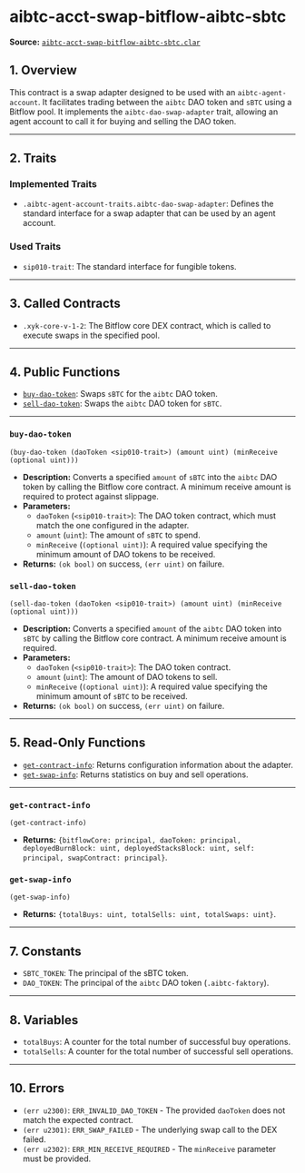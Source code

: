 # aibtc-acct-swap-bitflow-aibtc-sbtc

**Source:** [`aibtc-acct-swap-bitflow-aibtc-sbtc.clar`](../../../../contracts/dao/trading/aibtc-acct-swap-bitflow-aibtc-sbtc.clar)

## 1. Overview

This contract is a swap adapter designed to be used with an `aibtc-agent-account`. It facilitates trading between the `aibtc` DAO token and `sBTC` using a Bitflow pool. It implements the `aibtc-dao-swap-adapter` trait, allowing an agent account to call it for buying and selling the DAO token.

---

## 2. Traits

### Implemented Traits
- `.aibtc-agent-account-traits.aibtc-dao-swap-adapter`: Defines the standard interface for a swap adapter that can be used by an agent account.

### Used Traits
- `sip010-trait`: The standard interface for fungible tokens.

---

## 3. Called Contracts

- `.xyk-core-v-1-2`: The Bitflow core DEX contract, which is called to execute swaps in the specified pool.

---

## 4. Public Functions

- [`buy-dao-token`](#buy-dao-token): Swaps `sBTC` for the `aibtc` DAO token.
- [`sell-dao-token`](#sell-dao-token): Swaps the `aibtc` DAO token for `sBTC`.

---

### `buy-dao-token`
`(buy-dao-token (daoToken <sip010-trait>) (amount uint) (minReceive (optional uint)))`
- **Description:** Converts a specified `amount` of `sBTC` into the `aibtc` DAO token by calling the Bitflow core contract. A minimum receive amount is required to protect against slippage.
- **Parameters:**
  - `daoToken` (`<sip010-trait>`): The DAO token contract, which must match the one configured in the adapter.
  - `amount` (`uint`): The amount of `sBTC` to spend.
  - `minReceive` (`(optional uint)`): A required value specifying the minimum amount of DAO tokens to be received.
- **Returns:** `(ok bool)` on success, `(err uint)` on failure.

### `sell-dao-token`
`(sell-dao-token (daoToken <sip010-trait>) (amount uint) (minReceive (optional uint)))`
- **Description:** Converts a specified `amount` of the `aibtc` DAO token into `sBTC` by calling the Bitflow core contract. A minimum receive amount is required.
- **Parameters:**
  - `daoToken` (`<sip010-trait>`): The DAO token contract.
  - `amount` (`uint`): The amount of DAO tokens to sell.
  - `minReceive` (`(optional uint)`): A required value specifying the minimum amount of `sBTC` to be received.
- **Returns:** `(ok bool)` on success, `(err uint)` on failure.

---

## 5. Read-Only Functions

- [`get-contract-info`](#get-contract-info): Returns configuration information about the adapter.
- [`get-swap-info`](#get-swap-info): Returns statistics on buy and sell operations.

---

### `get-contract-info`
`(get-contract-info)`
- **Returns:** `{bitflowCore: principal, daoToken: principal, deployedBurnBlock: uint, deployedStacksBlock: uint, self: principal, swapContract: principal}`.

### `get-swap-info`
`(get-swap-info)`
- **Returns:** `{totalBuys: uint, totalSells: uint, totalSwaps: uint}`.

---

## 7. Constants

- `SBTC_TOKEN`: The principal of the sBTC token.
- `DAO_TOKEN`: The principal of the `aibtc` DAO token (`.aibtc-faktory`).

---

## 8. Variables

- `totalBuys`: A counter for the total number of successful buy operations.
- `totalSells`: A counter for the total number of successful sell operations.

---

## 10. Errors

- `(err u2300)`: `ERR_INVALID_DAO_TOKEN` - The provided `daoToken` does not match the expected contract.
- `(err u2301)`: `ERR_SWAP_FAILED` - The underlying swap call to the DEX failed.
- `(err u2302)`: `ERR_MIN_RECEIVE_REQUIRED` - The `minReceive` parameter must be provided.

